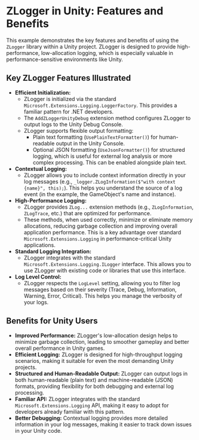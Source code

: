# ZLogger in Unity: Features and Benefits

This example demonstrates the key features and benefits of using the `ZLogger` library within a Unity project.  ZLogger is designed to provide high-performance, low-allocation logging, which is especially valuable in performance-sensitive environments like Unity.

## Key ZLogger Features Illustrated

* **Efficient Initialization:**
    * ZLogger is initialized via the standard `Microsoft.Extensions.Logging.LoggerFactory`.  This provides a familiar pattern for .NET developers.
    * The `AddZLoggerUnityDebug` extension method configures ZLogger to output logs to the Unity Debug Console.
    * ZLogger supports flexible output formatting:
        * Plain text formatting (`UsePlainTextFormatter()`) for human-readable output in the Unity Console.
        * Optional JSON formatting (`UseJsonFormatter()`) for structured logging, which is useful for external log analysis or more complex processing.  This can be enabled alongside plain text.
* **Contextual Logging:**
    * ZLogger allows you to include context information directly in your log messages (e.g., `_logger.ZLogInformation($"with context {name}", this);`).  This helps you understand the source of a log event (in the example, the GameObject's name and instance).
* **High-Performance Logging:**
    * ZLogger provides `ZLog...` extension methods (e.g., `ZLogInformation`, `ZLogTrace`, etc.) that are optimized for performance.
    * These methods, when used correctly, minimize or eliminate memory allocations, reducing garbage collection and improving overall application performance.  This is a key advantage over standard `Microsoft.Extensions.Logging` in performance-critical Unity applications.
* **Standard Logging Integration:**
    * ZLogger integrates with the standard `Microsoft.Extensions.Logging.ILogger` interface. This allows you to use ZLogger with existing code or libraries that use this interface.
* **Log Level Control:**
     * ZLogger respects the `LogLevel` setting, allowing you to filter log messages based on their severity (Trace, Debug, Information, Warning, Error, Critical).  This helps you manage the verbosity of your logs.

## Benefits for Unity Users

* **Improved Performance:** ZLogger's low-allocation design helps to minimize garbage collection, leading to smoother gameplay and better overall performance in Unity games.
* **Efficient Logging:** ZLogger is designed for high-throughput logging scenarios, making it suitable for even the most demanding Unity projects.
* **Structured and Human-Readable Output:** ZLogger can output logs in both human-readable (plain text) and machine-readable (JSON) formats, providing flexibility for both debugging and external log processing.
* **Familiar API:** ZLogger integrates with the standard `Microsoft.Extensions.Logging` API, making it easy to adopt for developers already familiar with this pattern.
* **Better Debugging:** Contextual logging provides more detailed information in your log messages, making it easier to track down issues in your Unity code.
